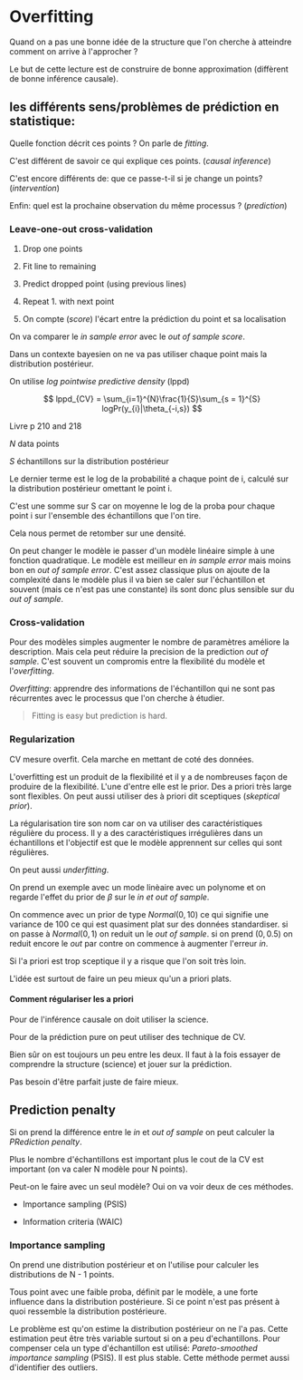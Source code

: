 # Overfitting

Quand on a pas une bonne idée de la structure que l'on cherche à atteindre comment on arrive à l'approcher ? 

Le but de cette lecture est de construire de bonne approximation (diffèrent de bonne inférence causale).

## les différents sens/problèmes de prédiction en statistique:

Quelle fonction décrit ces points ? On parle de *fitting*. 

C'est différent de savoir ce qui explique ces points. (*causal inference*)

C'est encore différents de: que ce passe-t-il si je change un points? (*intervention*)

Enfin: quel est la prochaine observation du même processus ? (*prediction*) 

### Leave-one-out cross-validation

1. Drop one points

2. Fit line to remaining

3. Predict dropped point (using previous lines)

4. Repeat 1. with next point

5. On compte (*score*) l'écart entre la prédiction du point et sa localisation 

On va comparer le *in sample error* avec le *out of sample score*.

Dans un contexte bayesien on ne va pas utiliser chaque point mais la distribution postérieur. 

On utilise *log pointwise predictive density* (lppd)

$$ lppd_{CV} = \sum_{i=1}^{N}\frac{1}{S}\sum_{s = 1}^{S} logPr(y_{i}|\theta_{-i,s}) $$

Livre p 210 and 218

$N$ data points

$S$ échantillons sur la distribution postérieur

Le dernier terme est le log de la probabilité a chaque point de i, calculé sur la distribution postérieur omettant le point i.

C'est une somme sur S car on moyenne le log de la proba pour chaque point i sur l'ensemble des échantillons que l'on tire.

Cela nous permet de retomber sur une densité. 

On peut changer le modèle ie passer d'un modèle linéaire simple à une fonction quadratique. Le modèle est meilleur en *in sample error* mais moins bon en *out of sample error*. C'est assez classique plus on ajoute de la complexité dans le modèle plus il va bien se caler sur l'échantillon et souvent (mais ce n'est pas une constante) ils sont donc plus sensible sur du *out of sample*.

### Cross-validation

Pour des modèles simples augmenter le nombre de paramètres améliore la description. Mais cela peut réduire la precision de la prediction *out of sample*. C'est souvent un compromis entre la flexibilité du modèle et l'*overfitting*.

*Overfitting*: apprendre des informations de l'échantillon qui ne sont pas récurrentes avec le processus que l'on cherche à étudier.  

> Fitting is easy but prediction is hard.

### Regularization 

CV mesure overfit. Cela marche en mettant de coté des données.  

L'overfitting est un produit de la flexibilité et il y a de nombreuses façon de produire de la flexibilité. L'une d'entre elle est le prior. Des a priori très large sont flexibles. On peut aussi utiliser des à priori dit sceptiques (*skeptical prior*). 

La régularisation tire son nom car on va utiliser des caractéristiques régulière du process. Il y a des caractéristiques irrégulières dans un échantillons et l'objectif est que le modèle apprennent sur celles qui sont régulières. 

On peut aussi *underfitting*. 

On prend un exemple avec un mode linèaire avec un polynome et on regarde l'effet du prior de $\beta$ sur le *in et out of sample*. 

On commence avec un prior de type $Normal(0 ,10)$ ce qui signifie une variance de 100 ce qui est quasiment plat sur des données standardiser. si on passe à $Normal(0 , 1)$ on reduit un le *out of sample*. si on prend $(0 ,0.5)$ on reduit encore le *out* par contre on commence à augmenter l'erreur *in*. 

Si l'a priori est trop sceptique il y a risque que l'on soit très loin. 

L'idée est surtout de faire un peu mieux qu'un a priori plats. 

#### Comment régulariser les a priori 

Pour de l'inférence causale on doit utiliser la science.

Pour de la prédiction pure on peut utiliser des technique de CV. 

Bien sûr on est toujours un peu entre les deux. Il faut à la fois essayer de comprendre la structure (science) et jouer sur la prédiction.

Pas besoin d'être parfait juste de faire mieux.

## Prediction penalty

Si on prend la différence entre le *in* et *out of sample* on peut calculer la *PRediction penalty*.

Plus le nombre d'échantillons est important plus le cout de la CV est important (on va caler N modèle pour N points).

Peut-on le faire avec un seul modèle? Oui on va voir deux de ces méthodes. 

- Importance sampling (PSIS)

- Information criteria (WAIC)

### Importance sampling

On prend une distribution postérieur et on l'utilise pour calculer les distributions de N - 1 points. 

Tous point avec une faible proba, définit par le modèle, a une forte influence dans la distribution postérieure. Si ce point n'est pas présent à quoi ressemble la distribution postérieure. 

Le problème est qu'on estime la distribution postérieur on ne l'a pas. Cette estimation peut être très variable surtout si on a peu d'echantillons. Pour compenser cela un type d'échantillon est utilisé:  *Pareto-smoothed importance sampling* (PSIS). Il est plus stable. Cette méthode permet aussi d'identifier des outliers. 



